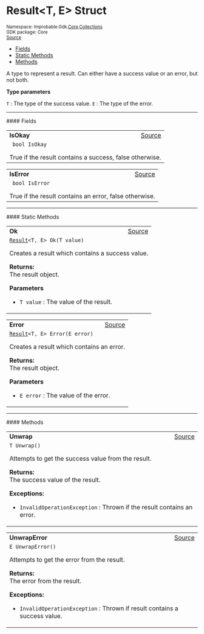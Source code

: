 
# Result&lt;T, E&gt; Struct
<sup>
Namespace: Improbable.Gdk.<a href="{{urlRoot}}/api/core-index">Core</a>.<a href="{{urlRoot}}/api/core/collections-index">Collections</a><br/>
GDK package: Core<br/>
<a href="https://www.github.com/spatialos/gdk-for-unity/blob/c62f1703b591ee684fba123ba0dc6c231eca5126/workers/unity/Packages/io.improbable.gdk.core/Collections/Result.cs/#L10">Source</a>
<style>
a code {
                    padding: 0em 0.25em!important;
}
code {
                    background-color: #ffffff!important;
}
</style>
</sup>
<nav id="pageToc" class="page-toc"><ul><li><a href="#fields">Fields</a>
<li><a href="#static-methods">Static Methods</a>
<li><a href="#methods">Methods</a>
</ul></nav>

</p>



<p>A type to represent a result. Can either have a success value or an error, but not both. </p>


</p>

<b>Type parameters</b>

<code>T</code> : The type of the success value.
<code>E</code> : The type of the error.







</p>
<hr style="width:100%; border-top-color:#d8d8d8" />
#### Fields


</p>




<table width="100%">
    <tr>
        <td style="border-right:none"><a id="isokay"></a><b>IsOkay</b></td>
        <td style="border-left:none; text-align:right"><a href="https://www.github.com/spatialos/gdk-for-unity/blob/c62f1703b591ee684fba123ba0dc6c231eca5126/workers/unity/Packages/io.improbable.gdk.core/Collections/Result.cs/#L20">Source</a></td>
    </tr>
    <tr>
        <td colspan="2">
<code> bool IsOkay</code></p>
True if the result contains a success, false otherwise. 

</td>
    </tr>
</table>


<table width="100%">
    <tr>
        <td style="border-right:none"><a id="iserror"></a><b>IsError</b></td>
        <td style="border-left:none; text-align:right"><a href="https://www.github.com/spatialos/gdk-for-unity/blob/c62f1703b591ee684fba123ba0dc6c231eca5126/workers/unity/Packages/io.improbable.gdk.core/Collections/Result.cs/#L25">Source</a></td>
    </tr>
    <tr>
        <td colspan="2">
<code> bool IsError</code></p>
True if the result contains an error, false otherwise. 

</td>
    </tr>
</table>






</p>
<hr style="width:100%; border-top-color:#d8d8d8" />
#### Static Methods


</p>




<table width="100%">
    <tr>
        <td style="border-right:none"><a id="ok-t"></a><b>Ok</b></td>
        <td style="border-left:none; text-align:right"><a href="https://www.github.com/spatialos/gdk-for-unity/blob/c62f1703b591ee684fba123ba0dc6c231eca5126/workers/unity/Packages/io.improbable.gdk.core/Collections/Result.cs/#L32">Source</a></td>
    </tr>
    <tr>
        <td colspan="2">
<code><a href="{{urlRoot}}/api/core/collections/result">Result</a>&lt;T, E&gt; Ok(T value)</code></p>
Creates a result which contains a success value. 
</p><b>Returns:</b></br>The result object.

</p>

<b>Parameters</b>

<ul>
<li><code>T value</code> : The value of the result.</li>
</ul>





</td>
    </tr>
</table>


<table width="100%">
    <tr>
        <td style="border-right:none"><a id="error-e"></a><b>Error</b></td>
        <td style="border-left:none; text-align:right"><a href="https://www.github.com/spatialos/gdk-for-unity/blob/c62f1703b591ee684fba123ba0dc6c231eca5126/workers/unity/Packages/io.improbable.gdk.core/Collections/Result.cs/#L46">Source</a></td>
    </tr>
    <tr>
        <td colspan="2">
<code><a href="{{urlRoot}}/api/core/collections/result">Result</a>&lt;T, E&gt; Error(E error)</code></p>
Creates a result which contains an error. 
</p><b>Returns:</b></br>The result object.

</p>

<b>Parameters</b>

<ul>
<li><code>E error</code> : The value of the error.</li>
</ul>





</td>
    </tr>
</table>





</p>
<hr style="width:100%; border-top-color:#d8d8d8" />
#### Methods


</p>




<table width="100%">
    <tr>
        <td style="border-right:none"><a id="unwrap"></a><b>Unwrap</b></td>
        <td style="border-left:none; text-align:right"><a href="https://www.github.com/spatialos/gdk-for-unity/blob/c62f1703b591ee684fba123ba0dc6c231eca5126/workers/unity/Packages/io.improbable.gdk.core/Collections/Result.cs/#L60">Source</a></td>
    </tr>
    <tr>
        <td colspan="2">
<code>T Unwrap()</code></p>
Attempts to get the success value from the result. 
</p><b>Returns:</b></br>The success value of the result.




</p>

<b>Exceptions:</b>

<ul>
<li><code>InvalidOperationException</code> : Thrown if the result contains an error.</li>
</ul>


</td>
    </tr>
</table>


<table width="100%">
    <tr>
        <td style="border-right:none"><a id="unwraperror"></a><b>UnwrapError</b></td>
        <td style="border-left:none; text-align:right"><a href="https://www.github.com/spatialos/gdk-for-unity/blob/c62f1703b591ee684fba123ba0dc6c231eca5126/workers/unity/Packages/io.improbable.gdk.core/Collections/Result.cs/#L75">Source</a></td>
    </tr>
    <tr>
        <td colspan="2">
<code>E UnwrapError()</code></p>
Attempts to get the error from the result. 
</p><b>Returns:</b></br>The error from the result.




</p>

<b>Exceptions:</b>

<ul>
<li><code>InvalidOperationException</code> : Thrown if result contains a success value.</li>
</ul>


</td>
    </tr>
</table>





